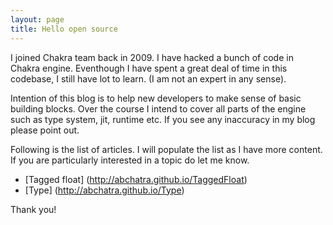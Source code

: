 ```yaml
---
layout: page
title: Hello open source
---
```


I joined Chakra team back in 2009. I have hacked a bunch of code in Chakra engine. 
Eventhough I have spent a great deal of time in this codebase, I still have lot to learn. 
(I am not an expert in any sense).

Intention of this blog is to help new developers to make sense of basic building blocks. 
Over the course I intend to cover all parts of the engine such as type system, jit, 
runtime etc. If you see any inaccuracy in my blog please point out.  

Following is the list of articles. I will populate the list as I have more content.
If you are particularly interested in a topic do let me know. 

* [Tagged float] (http://abchatra.github.io/TaggedFloat)
* [Type] (http://abchatra.github.io/Type)

Thank you!

